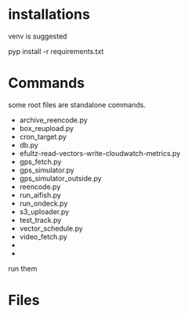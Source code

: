 

# installations

venv is suggested

pyp install -r requirements.txt

# Commands

some root files are standalone commands.

- archive_reencode.py
- box_reupload.py
- cron_target.py
- db.py
- efultz-read-vectors-write-cloudwatch-metrics.py
- gps_fetch.py
- gps_simulator.py
- gps_simulator_outside.py
- reencode.py
- run_aifish.py
- run_ondeck.py
- s3_uploader.py
- test_track.py
- vector_schedule.py
- video_fetch.py
-
-

run them

# Files


